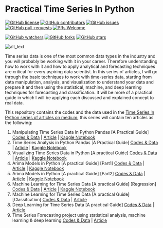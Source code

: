 # Practical Time Series In Python #

[![GitHub license](https://img.shields.io/github/license/youssefHosni/Practical-Time-Series-In-Python.svg)](https://github.com/youssefHosni/Practical-Time-Series-In-Python/blob/master/LICENSE)
[![GitHub contributors](https://img.shields.io/github/contributors/youssefHosni/Practical-Time-Series-In-Python.svg)](https://GitHub.com/youssefHosni/Practical-Time-Series-In-Python/graphs/contributors/)
[![GitHub issues](https://img.shields.io/github/issues/youssefHosni/Practical-Time-Series-In-Python.svg)](https://GitHub.com/youssefHosni/Practical-Time-Series-In-Python/issues/)
[![GitHub pull-requests](https://img.shields.io/github/issues-pr/youssefHosni/Practical-Time-Series-In-Python.svg)](https://GitHub.com/youssefHosni/Practical-Time-Series-In-Python/pulls/)
[![PRs Welcome](https://img.shields.io/badge/PRs-welcome-brightgreen.svg?style=flat-square)](http://makeapullrequest.com)

[![GitHub watchers](https://img.shields.io/github/watchers/youssefHosni/Practical-Time-Series-In-Python.svg?style=social&label=Watch)](https://GitHub.com/youssefHosni/Practical-Time-Series-In-Python/watchers/)
[![GitHub forks](https://img.shields.io/github/forks/youssefHosni/Practical-Time-Series-In-Python.svg?style=social&label=Fork)](https://GitHub.com/youssefHosni/Practical-Time-Series-In-Python/network/)
[![GitHub stars](https://img.shields.io/github/stars/youssefHosni/Practical-Time-Series-In-Python.svg?style=social&label=Star)](https://GitHub.com/youssefHosni/Practical-Time-Series-In-Python/stargazers/)

![alt_text](https://github.com/youssefHosni/Time-Series-With-Python/blob/main/Time-Series-Analysis.jpg)

Time series data is one of the most common data types in the industry and you will probably be working with it in your career. Therefore understanding how to work with it and how to apply analytical and forecasting techniques are critical for every aspiring data scientist. In this series of articles, I will go through the basic techniques to work with time-series data, starting from data manipulation, analysis, and visualization to understand your data and prepare it and then using the statistical, machine, and deep learning techniques for forecasting and classification. It will be more of a practical guide in which I will be applying each discussed and explained concept to real data.

This repository contains the codes and the data used in the [Time Series In Python series of articles on medium](https://medium.com/@youssefraafat57/list/time-series-in-python-a152db6b5b2c), this series will contain ten articles as the following:

1. Manipulating Time Series Data In Python Pandas [A Practical Guide] [Codes & Data](https://github.com/youssefHosni/Time-Series-With-Python/tree/main/Time%20Series%20Manipulation) | [Article](https://pub.towardsai.net/manipulating-time-series-data-in-python-49aed42685a0) | [Kaggle Notebook]()
2. Time Series Analysis in Python Pandas [A Practical Guide] [Codes & Data](https://github.com/youssefHosni/Time-Series-With-Python/tree/main/Time%20Series%20Analysis) | [Article](https://pub.towardsai.net/time-series-data-analysis-in-python-1492ee4ca974) | [Kaggle Notebook]()
3. Visualizing Time Series Data in Python [A practical Guide] [Codes & Data](https://github.com/youssefHosni/Time-Series-With-Python/tree/main/Time%20Series%20Data%20Visualization) | [Article](https://pub.towardsai.net/time-series-data-visualization-in-python-2b1959726312) | [Kaggle Notebook]()
4. Arima Models in Python [A practical Guide] [Part1] [Codes & Data](https://pub.towardsai.net/time-series-forecasting-with-arima-models-in-python-part-1-c2940a7dbc48) | [Article](https://pub.towardsai.net/time-series-forecasting-with-arima-models-in-python-part-1-c2940a7dbc48) | [Kaggle Notebook]()
5. Arima Models in Python [A practical Guide] [Part2] [Codes & Data](https://pub.towardsai.net/time-series-forecasting-with-arima-models-in-python-part-1-c2940a7dbc48) | [Article](https://pub.towardsai.net/time-series-forecasting-with-arima-models-in-python-part-2-91a30d10efb0) | [Kaggle Notebook]()
6. Machine Learning for Time Series Data [A practical Guide] [Regression] [Codes & Data](https://github.com/youssefHosni/Time-Series-With-Python/tree/main/Machine%20Learning%20For%20Time%20Series) | [Article](https://pub.towardsai.net/machine-learning-for-time-series-data-in-python-regression-5e19fa2e7471) | [Kaggle Notebook]()
7. Machine Learning for Time Series Data [A practical Guide] [Classifcation] [Codes & Data]() | [Article]()
8. Deep Learning for Time Series Data [A practical Guide] [Codes & Data]() | [Article]()
9. Time Series Forecasting project using statistical analysis, machine learning & deep learning [Codes & Data]() | [Article]()

